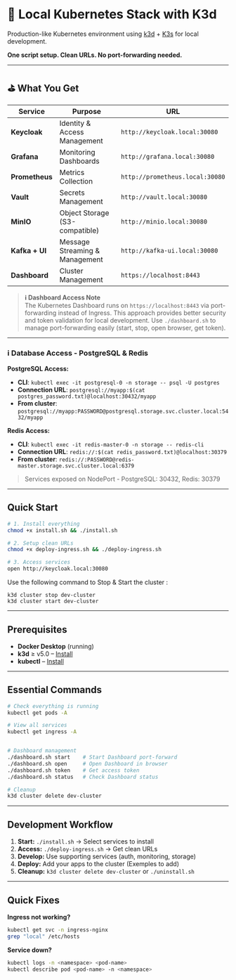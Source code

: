 # 🐳 Local Kubernetes Stack with K3d

Production-like Kubernetes environment using [k3d](https://k3d.io/) + [K3s](https://k3s.io/) for local development.

**One script setup. Clean URLs. No port-forwarding needed.**

---

## ⛳️ What You Get

| Service        | Purpose                        | URL                             |
|----------------|--------------------------------|---------------------------------|
| **Keycloak**   | Identity & Access Management   | `http://keycloak.local:30080`   |
| **Grafana**    | Monitoring Dashboards          | `http://grafana.local:30080`    |
| **Prometheus** | Metrics Collection             | `http://prometheus.local:30080` |
| **Vault**      | Secrets Management             | `http://vault.local:30080`      |
| **MinIO**      | Object Storage (S3-compatible) | `http://minio.local:30080`      |
| **Kafka + UI** | Message Streaming & Management | `http://kafka-ui.local:30080`   |
| **Dashboard**  | Cluster Management             | `https://localhost:8443`        |

> **ℹ️ Dashboard Access Note**  
> The Kubernetes Dashboard runs on `https://localhost:8443` via port-forwarding instead of Ingress. This approach
> provides better security and token validation for local development. Use `./dashboard.sh` to manage port-forwarding
> easily (start, stop, open browser, get token).

---

### ℹ️ Database Access - PostgreSQL & Redis

**PostgreSQL Access:**

- **CLI**: `kubectl exec -it postgresql-0 -n storage -- psql -U postgres`
- **Connection URL**: `postgresql://myapp:$(cat postgres_password.txt)@localhost:30432/myapp`
- **From cluster**: `postgresql://myapp:PASSWORD@postgresql.storage.svc.cluster.local:5432/myapp`

**Redis Access:**

- **CLI**: `kubectl exec -it redis-master-0 -n storage -- redis-cli`
- **Connection URL**: `redis://:$(cat redis_password.txt)@localhost:30379`
- **From cluster**: `redis://:PASSWORD@redis-master.storage.svc.cluster.local:6379`

> Services exposed on NodePort - PostgreSQL: 30432, Redis: 30379
---

## Quick Start

```bash
# 1. Install everything
chmod +x install.sh && ./install.sh

# 2. Setup clean URLs  
chmod +x deploy-ingress.sh && ./deploy-ingress.sh

# 3. Access services
open http://keycloak.local:30080
```

Use the following command to Stop & Start the cluster :

``` 
k3d cluster stop dev-cluster
k3d cluster start dev-cluster
```

---

## Prerequisites

- **Docker Desktop** (running)
- **k3d** ≥ v5.0 – [Install](https://k3d.io/#installation)
- **kubectl** – [Install](https://kubernetes.io/docs/tasks/tools/)

---

## Essential Commands

```bash
# Check everything is running
kubectl get pods -A

# View all services
kubectl get ingress -A


# Dashboard management
./dashboard.sh start    # Start Dashboard port-forward
./dashboard.sh open     # Open Dashboard in browser
./dashboard.sh token    # Get access token
./dashboard.sh status   # Check Dashboard status

# Cleanup
k3d cluster delete dev-cluster
```
---

## Development Workflow

1. **Start:** `./install.sh` → Select services to install
2. **Access:** `./deploy-ingress.sh` → Get clean URLs
3. **Develop:** Use supporting services (auth, monitoring, storage)
4. **Deploy:** Add your apps to the cluster (Exemples to add)
5. **Cleanup:** `k3d cluster delete dev-cluster` or `./uninstall.sh`

---

## Quick Fixes

**Ingress not working?**

```bash
kubectl get svc -n ingress-nginx
grep "local" /etc/hosts
```

**Service down?**

```bash
kubectl logs -n <namespace> <pod-name>
kubectl describe pod <pod-name> -n <namespace>
```
